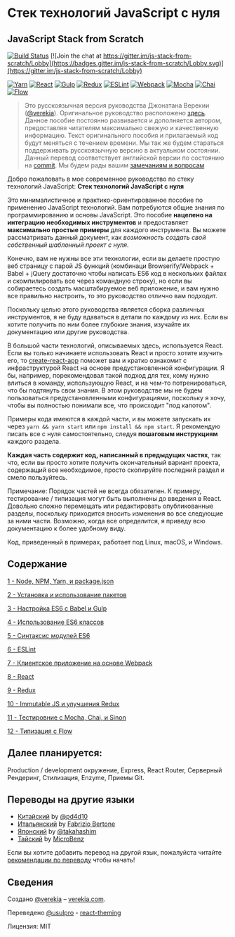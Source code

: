 # Стек технологий JavaScript с нуля
## JavaScript Stack from Scratch

[![Build Status](https://travis-ci.org/verekia/js-stack-from-scratch.svg?branch=master)](https://travis-ci.org/verekia/js-stack-from-scratch) [![Join the chat at https://gitter.im/js-stack-from-scratch/Lobby](https://badges.gitter.im/js-stack-from-scratch/Lobby.svg)](https://gitter.im/js-stack-from-scratch/Lobby)
 
[![Yarn](/img/yarn.png)](https://yarnpkg.com/)
[![React](/img/react.png)](https://facebook.github.io/react/)
[![Gulp](/img/gulp.png)](http://gulpjs.com/)
[![Redux](/img/redux.png)](http://redux.js.org/)
[![ESLint](/img/eslint.png)](http://eslint.org/)
[![Webpack](/img/webpack.png)](https://webpack.github.io/)
[![Mocha](/img/mocha.png)](https://mochajs.org/)
[![Chai](/img/chai.png)](http://chaijs.com/)
[![Flow](/img/flow.png)](https://flowtype.org/)

>Это русскоязычная версия руководства Джонатана Верекии ([@verekia](https://twitter.com/verekia)). Оригинальное руководство расположено [здесь](https://github.com/verekia/js-stack-from-scratch). Данное пособие постоянно развивается и дополняется автором, предоставляя читателям максимально свежую и качественную информацию. Текст оригинального пособия и прилагаемый код будут меняться с течением времени. Мы так же будем стараться поддерживать русскоязычную версию в актуальном состоянии. Данный перевод соответствует английской версии по состоянию на [commit](https://github.com/verekia/js-stack-from-scratch/commit/343922149f136bbab2512b14a2fe5efe095d62b7). 
Мы будем рады вашим [замечаниям и вопросам](https://github.com/UsulPro/js-stack-from-scratch/issues)

Добро пожаловать в мое современное руководство по стеку технологий JavaScript: **Стек технологий JavaScript с нуля**

Это минималистичное и практико-ориентированное пособие по применению JavaScript технологий. Вам потребуются общие знания по программированию и основы JavaScript. Это пособие **нацелено на интеграцию необходимых инструментов** и предоставляет **максимально простые примеры** для каждого инструмента. Вы можете рассматривать данный документ, как *возможность создать свой собственный шаблонный проект с нуля*.

Конечно, вам не нужны все эти технологии, если вы делаете простую веб страницу с парой JS функций (комбинаци Browserify/Webpack + Babel + jQuery достаточно чтобы написать ES6 код в нескольких файлах и скомпилировать все через командную строку), но если вы собираетесь создать масштабируемое веб приложение, и вам нужно все правильно настроить, то это руководство отлично вам подходит.

Поскольку целью этого руководства является сборка различных инструментов, я не буду вдаваться в детали по каждому из них. Если вы хотите получить по ним более глубокие знания, изучайте их документацию или другие руководства.

В большой части технологий, описываемых здесь, используется React. Если вы только начинаете использовать React и просто хотите изучить его, то [create-react-app](https://github.com/facebookincubator/create-react-app) поможет вам и кратко ознакомит с инфраструктурой React на основе предустановленной конфигурации. Я бы, например, порекомендовал такой подход для тех, кому нужно влиться в команду, использующую React, и на чем-то потренироваться, что бы подтянуть свои знания. В этом руководстве мы не будем пользоваться предустановленными конфигурациями, поскольку я хочу, чтобы вы полностью понимали все, что происходит "под капотом".

Примеры кода имеются в каждой части, и вы можете запускать их через `yarn && yarn start` или `npm install && npm start`. Я рекомендую писать все с нуля самостоятельно, следуя **пошаговым инструкциям** каждого раздела.

**Каждая часть содержит код, написанный в предыдущих частях**, так что, если вы просто хотите получить окончательный вариант проекта, содержащий все необходимое, просто скопируйте последний раздел и смело пользуйтесь.

Примечание: Порядок частей не всегда обязателен. К примеру, тестирование / типизация могут быть выполнены до введения в React. Довольно сложно перемещать или редактировать опубликованные разделы, поскольку приходится вносить изменения во все следующие за ними части. Возможно, когда все определится, я приведу всю документацию к более удобному виду.

Код, приведенный в примерах, работает под Linux, macOS, и Windows.

## Содержание

[1 - Node, NPM, Yarn, и package.json](/tutorial/1-node-npm-yarn-package-json)

[2 - Установка и использование пакетов](/tutorial/2-packages)

[3 - Настройка ES6 с Babel и Gulp](/tutorial/3-es6-babel-gulp)

[4 - Использование ES6 классов](/tutorial/4-es6-syntax-class)

[5 - Синтаксис модулей ES6](/tutorial/5-es6-modules-syntax)

[6 - ESLint](/tutorial/6-eslint)

[7 - Клиентское приложение на основе Webpack](/tutorial/7-client-webpack)

[8 - React](/tutorial/8-react)

[9 - Redux](/tutorial/9-redux)

[10 - Immutable JS и улучшения Redux](/tutorial/10-immutable-redux-improvements)

[11 - Тестировние с Mocha, Chai, и Sinon](/tutorial/11-testing-mocha-chai-sinon)

[12 - Типизация с Flow](/tutorial/12-flow)

## Далее планируется:

Production / development окружение, Express, React Router, Серверный Рендеринг, Стилизация, Enzyme, Приемы Git.

## Переводы на другие языки

- [Китайский](https://github.com/pd4d10/js-stack-from-scratch) by [@pd4d10](http://github.com/pd4d10)
- [Итальянский](https://github.com/fbertone/js-stack-from-scratch) by [Fabrizio Bertone](https://github.com/fbertone)
- [Японский](https://github.com/takahashim/js-stack-from-scratch) by [@takahashim](https://github.com/takahashim)
- [Тайский](https://github.com/MicroBenz/js-stack-from-scratch) by [MicroBenz](https://github.com/MicroBenz)

Если вы хотите добавить перевод на другой язык, пожалуйста читайте [рекомендации по переводу](/how-to-translate.md) чтобы начать!

## Сведения

Создано [@verekia](https://twitter.com/verekia) – [verekia.com](http://verekia.com/).

Переведено [@usulpro](https://github.com/UsulPro) - [react-theming](https://github.com/sm-react/react-theming)

Лицензия: MIT
